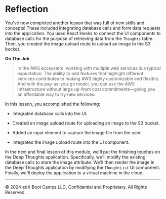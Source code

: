 # Reflection

You've now completed another lesson that was full of new skills and concepts! These included integrating database calls and form data requests into the application. You used React Hooks to connect the UI components to database calls for the purpose of retrieving data from the `Thoughts` table. Then, you created the image upload route to upload an image to the S3 bucket.

**On The Job**

> In the AWS ecosystem, working with multiple web services is a typical expectation. The ability to add features that highlight different services contributes to making AWS highly customizable and flexible. And with the pay-as-you-go model, you can use the AWS infrastructure without large up-front cost commitments—giving you an affordable way to try new services.

In this lesson, you accomplished the following:

* Integrated database calls into the UI.

* Created an image upload route for uploading an image to the S3 bucket.

* Added an input element to capture the image file from the user.

* Integrated the image upload route into the UI component.

In the next and final lesson of this module, we'll put the finishing touches on the Deep Thoughts application. Specifically, we'll modify the existing database calls to store the image attribute. We'll then render the image in the Deep Thoughts application by modifying the `ThoughtList` UI component. Finally, we'll deploy the application to a virtual machine in the cloud.

---
© 2024 edX Boot Camps LLC. Confidential and Proprietary. All Rights Reserved.